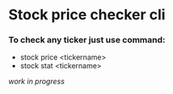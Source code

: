 # Stock price checker cli

### To check any ticker just use command:
- stock price \<tickername>
- stock stat \<tickername>

_work in progress_